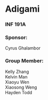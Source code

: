 # Adigami
### INF 191A 
### Sponsor: 
Cyrus Ghalambor
### Group Member:
Kelly Zhang  
Kelvin Man  
Xiaoyu Wen   
Xiaosong Weng  
Hayden Todd  


